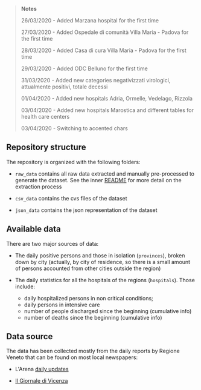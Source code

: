 > **Notes**
> 
> 26/03/2020 - Added Marzana hospital for the first time
>
> 27/03/2020 - Added Ospedale di comunità Villa Maria - Padova for the first time
>
> 28/03/2020 - Added Casa di cura Villa Maria - Padova for the first time
>
> 29/03/2020 - Added ODC Belluno for the first time
>
> 31/03/2020 - Added new categories negativizzati virologici, attualmente positivi, totale decessi
>
> 01/04/2020 - Added new hospitals Adria, Ormelle, Vedelago, Rizzola
>
> 03/04/2020 - Added new hospitals Marostica and different tables for health care centers
>
> 03/04/2020 - Switching to accented chars
>

## Repository structure

The repository is organized with the following folders:

* `raw_data` contains all raw data extracted and manually pre-processed to generate the dataset. 
  See the inner [README](raw_data/README.md) for more detail on the extraction process

* `csv_data` contains the cvs files of the dataset

* `json_data` contains the json representation of the dataset

## Available data

There are two major sources of data:

* The daily positive persons and those in isolation (`provinces`), broken down by city (actually, by city of residence, so there is a small amount of persons accounted from other cities outside the region)

* The daily statistics for all the hospitals of the regions (`hospitals`). Those include:
  * daily hospitalized persons in non critical conditions;
  * daily persons in intensive care 
  * number of people discharged since the beginning (cumulative info)
  * number of deaths since the beginning (cumulative info)

## Data source

The data has been collected mostly from the daily reports by Regione Veneto that can be found on most local newspapers:

* L'Arena [daily updates](https://www.larena.it/territori/citt%C3%A0/verona-81-nuovi-casi-e-17-morti-nelle-ultime-24-ore-1.7976616)

* [Il Giornale di Vicenza](https://www.ilgiornaledivicenza.it/) 